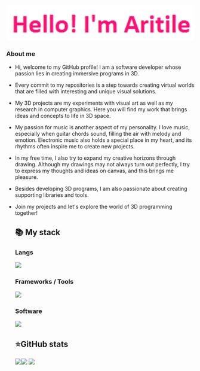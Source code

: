 <p align="center">
 <img width="500" src="src/Aritile.png" alt="png"/>
</p>

### About me

* Hi, welcome to my GitHub profile! I am a software developer whose passion lies in creating immersive programs in 3D. 
* Every commit to my repositories is a step towards creating virtual worlds that are filled with interesting and unique visual solutions.

* My 3D projects are my experiments with visual art as well as my research in computer graphics. Here you will find my work that brings ideas and concepts to life in 3D space.

* My passion for music is another aspect of my personality. I love music, especially when guitar chords sound, filling the air with melody and emotion. Electronic music also holds 
  a special place in my heart, and its rhythms often inspire me to create new projects.

* In my free time, I also try to expand my creative horizons through drawing. Although my drawings may not always turn out perfectly, I try to express my thoughts and ideas on canvas, 
  and this brings me pleasure.

* Besides developing 3D programs, I am also passionate about creating supporting libraries and tools.

* Join my projects and let's explore the world of 3D programming together!



  <summary><h2><b>📚 My stack</b></h2></summary>
  <p>
    <h3>Langs</h3>
    <img src="https://skillicons.dev/icons?i=c,cpp,cs,html,py&perline=7" />
    <h3>Frameworks / Tools</h3>
    <img src="https://skillicons.dev/icons?i=githubactions,docker,git,cmake&perline=7" />
    <h3>Software</h3>
    <img src="https://skillicons.dev/icons?i=visualstudio,idea,qt,blender&perline=7" />
    <br>
  </p>


  <summary><h2><b>⭐GitHub stats</b></h2></summary>
  <p>
   <img src="https://github-readme-stats.vercel.app/api?username=Aritile&count_private=true&show_icons=true&theme=vue&hide_border=true"/><img src="https://github-readme-stats.vercel.app/api/top-langs/?username=Aritile&theme=vue&layout=compact&hide_border=true" /> 
   <img src="https://metrics.lecoq.io/Aritile" />
  </p>

  
